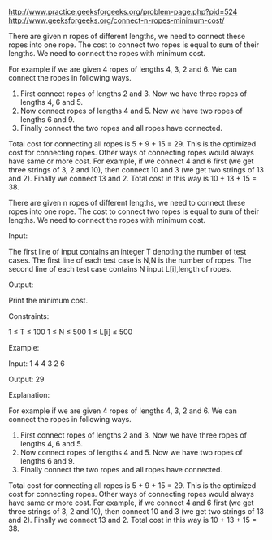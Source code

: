 http://www.practice.geeksforgeeks.org/problem-page.php?pid=524
http://www.geeksforgeeks.org/connect-n-ropes-minimum-cost/

There are given n ropes of different lengths, we need to connect these ropes into one rope. The cost
to connect two ropes is equal to sum of their lengths. We need to connect the ropes with minimum
cost.

For example if we are given 4 ropes of lengths 4, 3, 2 and 6. We can connect the ropes in following
ways.

1) First connect ropes of lengths 2 and 3. Now we have three ropes of lengths 4, 6 and 5.
2) Now connect ropes of lengths 4 and 5. Now we have two ropes of lengths 6 and 9.
3) Finally connect the two ropes and all ropes have connected.

Total cost for connecting all ropes is 5 + 9 + 15 = 29. This is the optimized cost for connecting
ropes. Other ways of connecting ropes would always have same or more cost. For example, if we
connect 4 and 6 first (we get three strings of 3, 2 and 10), then connect 10 and 3 (we get two
strings of 13 and 2). Finally we connect 13 and 2. Total cost in this way is 10 + 13 + 15 = 38.

There are given n ropes of different lengths, we need to connect these ropes into one rope. The cost
to connect two ropes is equal to sum of their lengths. We need to connect the ropes with minimum
cost.

Input:

The first line of input contains an integer T denoting the number of test cases. The first line of
each test case is N,N is the number of ropes. The second line of each test case contains N input
L[i],length of ropes.

Output:

Print the minimum cost.

Constraints:

1 ≤ T ≤ 100 1 ≤ N ≤ 500 1 ≤ L[i] ≤ 500

Example:

Input:
1 4 4 3 2 6

Output:
29

Explanation:

For example if we are given 4 ropes of lengths 4, 3, 2 and 6. We can connect the ropes in following
ways.

1) First connect ropes of lengths 2 and 3. Now we have three ropes of lengths 4, 6 and 5.
2) Now connect ropes of lengths 4 and 5. Now we have two ropes of lengths 6 and 9.
3) Finally connect the two ropes and all ropes have connected.

Total cost for connecting all ropes is 5 + 9 + 15 = 29. This is the optimized cost for connecting
ropes. Other ways of connecting ropes would always have same or more cost. For example, if we
connect 4 and 6 first (we get three strings of 3, 2 and 10), then connect 10 and 3 (we get two
strings of 13 and 2). Finally we connect 13 and 2. Total cost in this way is 10 + 13 + 15 = 38.
